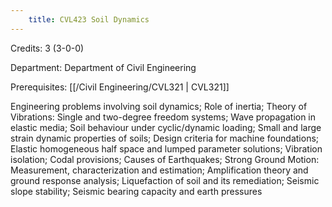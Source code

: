 ```yaml
---
    title: CVL423 Soil Dynamics
---
```

Credits: 3 (3-0-0)

Department: Department of Civil Engineering

Prerequisites: [[/Civil Engineering/CVL321 | CVL321]]

Engineering problems involving soil dynamics; Role of inertia; Theory of Vibrations: Single and two-degree freedom systems; Wave propagation in elastic media; Soil behaviour under cyclic/dynamic loading; Small and large strain dynamic properties of soils; Design criteria for machine foundations; Elastic homogeneous half space and lumped parameter solutions; Vibration isolation; Codal provisions; Causes of Earthquakes; Strong Ground Motion: Measurement, characterization and estimation; Amplification theory and ground response analysis; Liquefaction of soil and its remediation; Seismic slope stability; Seismic bearing capacity and earth pressures